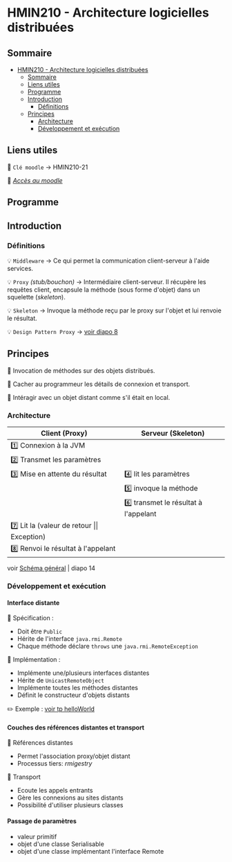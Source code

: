 # HMIN210 - Architecture logicielles distribuées

## Sommaire

- [HMIN210 - Architecture logicielles distribuées](#hmin210---architecture-logicielles-distribuées)
  - [Sommaire](#sommaire)
  - [Liens utiles](#liens-utiles)
  - [Programme](#programme)
  - [Introduction](#introduction)
    - [Définitions](#définitions)
  - [Principes](#principes)
    - [Architecture](#architecture)
    - [Développement et exécution](#développement-et-exécution)

## Liens utiles

:key: `Clé moodle` &rarr; HMIN210-21

:link: [*Accès au moodle*](https://moodle.umontpellier.fr/course/view.php?id=5889 "Accèder au moodle")

## Programme

## Introduction

### Définitions

:bulb: `Middleware` &rarr; Ce qui permet la communication client-serveur à l'aide services.

:bulb: `Proxy` *(stub/bouchon)* &rarr; Intermédiaire client-serveur. Il récupère les requêtes client, encapsule la méthode (sous forme d'objet) dans un squelette (*skeleton*).

:bulb: `Skeleton` &rarr; Invoque la méthode reçu par le proxy sur l'objet et lui renvoie le résultat.


:bulb: `Design Pattern Proxy` &rarr; [voir diapo 8](https://github.com/DocAmaroo/M1Aigle/blob/master/s2/HMIN210/cours/coursRMI.pdf)

## Principes

:triangular_flag_on_post: Invocation de méthodes sur des objets distribués.

:triangular_flag_on_post: Cacher au programmeur les détails de connexion et transport.

:triangular_flag_on_post: Intéragir avec un objet distant comme s'il était en local.

### Architecture

| Client (Proxy)                                   | Serveur (Skeleton)                      |
| ------------------------------------------------ | --------------------------------------- |
| :one: Connexion à la JVM                         |                                         |
| :two: Transmet les paramètres                    |                                         |
| :three: Mise en attente du résultat              | :four: lit les paramètres               |
|                                                  | :five: invoque la méthode               |
|                                                  | :six: transmet le résultat à l'appelant |
| :seven: Lit la (valeur de retour \|\| Exception) |                                         |
| :eight: Renvoi le résultat à l'appelant          |                                         |

voir [Schéma général](https://github.com/DocAmaroo/M1Aigle/blob/master/s2/HMIN210/cours/coursRMI.pdf) | diapo 14

### Développement et exécution

#### Interface distante
:pushpin: Spécification :
- Doit être `Public`
- Hérite de l'interface `java.rmi.Remote`
- Chaque méthode déclare `throws` une `java.rmi.RemoteException`

:pushpin: Implémentation :
- Implémente une/plusieurs interfaces distantes
- Hérite de `UnicastRemoteObject`
- Implémente toutes les méthodes distantes
- Définit le constructeur d'objets distants

:pencil2: Exemple : [voir tp helloWorld](https://github.com/DocAmaroo/M1Aigle/tree/master/s2/HMIN210/td/helloWorld)



#### Couches des références distantes et transport

:triangular_flag_on_post: Références distantes
- Permet l'association proxy/objet distant
- Processus tiers: *rmigestry*

:triangular_flag_on_post: Transport
- Ecoute les appels entrants
- Gère les connexions au sites distants
- Possibilité d'utiliser plusieurs classes


#### Passage de paramètres
- valeur primitif
- objet d'une classe Serialisable
- objet d'une classe implémentant l'interface Remote